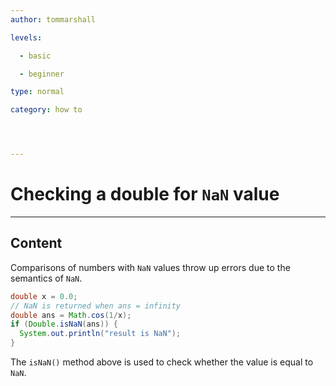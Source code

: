 ```yaml
---
author: tommarshall

levels:

  - basic

  - beginner

type: normal

category: how to




---
```


# Checking a double for `NaN` value

---

## Content

Comparisons of numbers with `NaN` values throw up errors due to the semantics of `NaN`.

```java
double x = 0.0;
// NaN is returned when ans = infinity
double ans = Math.cos(1/x);
if (Double.isNaN(ans)) {
  System.out.println("result is NaN");
}
```

The `isNaN()` method above is used to check whether the value is equal to `NaN`.
